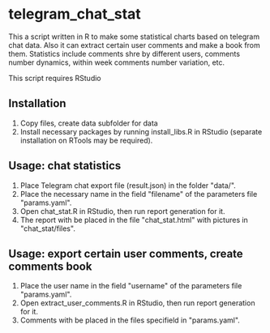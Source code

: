 # telegram_chat_stat
This a script written in R to make some statistical charts based on telegram chat data. 
Also it can extract certain user comments and make a book from them.
Statistics include comments shre by different users, comments number dynamics, within week comments number variation, etc. 

This script requires RStudio 


## Installation
1. Copy files, create data subfolder for data
2. Install necessary packages by running install_libs.R in RStudio (separate installation on RTools may be required).

## Usage: chat statistics 
1. Place Telegram chat export file (result.json) in the folder "data/".
2. Place the necessary name in the field "filename" of the parameters file "params.yaml".
3. Open chat_stat.R in RStudio, then run report generation for it.
4. The report with be placed in the file "chat_stat.html" with pictures in "chat_stat/files".

## Usage: export certain user comments, create comments book
1. Place the user name in the field "username" of the parameters file "params.yaml".
2. Open extract_user_comments.R in RStudio, then run report generation for it.
3. Comments with be placed in the files specifield in "params.yaml".

